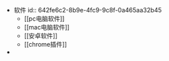 - 软件
  id:: 642fe6c2-8b9e-4fc9-9c8f-0a465aa32b45
	- [[pc电脑软件]]
	- [[mac电脑软件]]
	- [[安卓软件]]
	- [[chrome插件]]
-